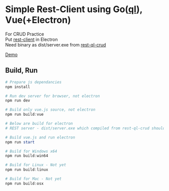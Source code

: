 # Simple Rest-Client using Go([ql](https://github.com/cznic/ql)), Vue(+Electron)
For CRUD Practice  
Put [rest-client](https://github.com/practice-golang/rest-client) in Electron  
Need binary as dist/server.exe from [rest-ql-crud](https://github.com/practice-golang/rest-ql-crud)  

[Demo](https://www.dropbox.com/s/qxi5hwji6o1h76b/ElectronVue-0.0.1-win.zip?dl=1)  

## Build, Run
```powershell
# Prepare js dependancies
npm install

# Run dev server for browser, not electron
npm run dev

# Build only vue.js source, not electron
npm run build:vue

# Below are build for electron
# REST server - dist/server.exe which compiled from rest-ql-crud should be placed

# Build vue.js and run electron
npm run start

# Build for Windows x64
npm run build:win64

# Build for Linux - Not yet
npm run build:linux

# Build for Mac - Not yet
npm run build:osx
```
